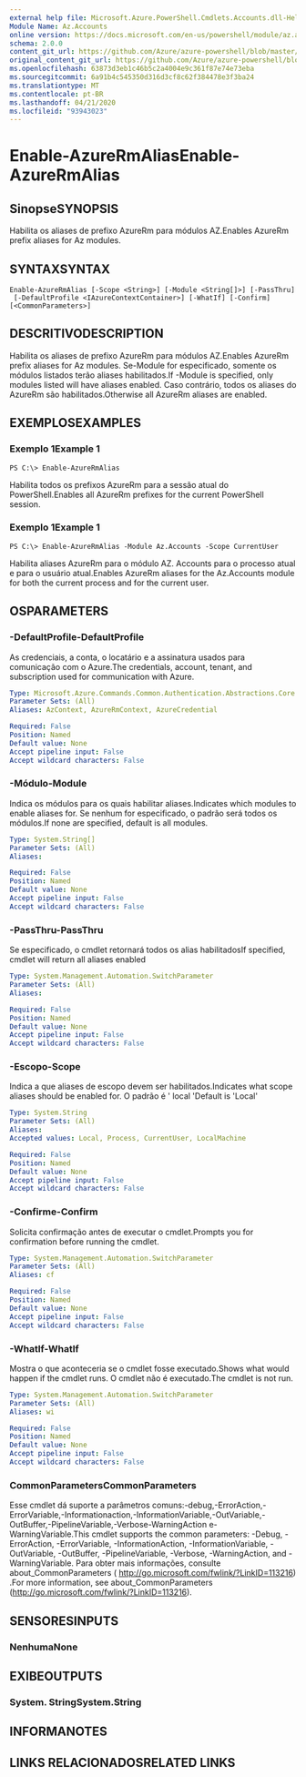 ```yaml
---
external help file: Microsoft.Azure.PowerShell.Cmdlets.Accounts.dll-Help.xml
Module Name: Az.Accounts
online version: https://docs.microsoft.com/en-us/powershell/module/az.accounts/enable-azurermalias
schema: 2.0.0
content_git_url: https://github.com/Azure/azure-powershell/blob/master/src/Accounts/Accounts/help/Enable-AzureRmAlias.md
original_content_git_url: https://github.com/Azure/azure-powershell/blob/master/src/Accounts/Accounts/help/Enable-AzureRmAlias.md
ms.openlocfilehash: 63873d3eb1c46b5c2a4004e9c361f87e74e73eba
ms.sourcegitcommit: 6a91b4c545350d316d3cf8c62f384478e3f3ba24
ms.translationtype: MT
ms.contentlocale: pt-BR
ms.lasthandoff: 04/21/2020
ms.locfileid: "93943023"
---
```

# <span data-ttu-id="1eec7-101">Enable-AzureRmAlias</span><span class="sxs-lookup"><span data-stu-id="1eec7-101">Enable-AzureRmAlias</span></span>

## <span data-ttu-id="1eec7-102">Sinopse</span><span class="sxs-lookup"><span data-stu-id="1eec7-102">SYNOPSIS</span></span>
<span data-ttu-id="1eec7-103">Habilita os aliases de prefixo AzureRm para módulos AZ.</span><span class="sxs-lookup"><span data-stu-id="1eec7-103">Enables AzureRm prefix aliases for Az modules.</span></span>

## <span data-ttu-id="1eec7-104">SYNTAX</span><span class="sxs-lookup"><span data-stu-id="1eec7-104">SYNTAX</span></span>

```
Enable-AzureRmAlias [-Scope <String>] [-Module <String[]>] [-PassThru]
 [-DefaultProfile <IAzureContextContainer>] [-WhatIf] [-Confirm] [<CommonParameters>]
```

## <span data-ttu-id="1eec7-105">DESCRITIVO</span><span class="sxs-lookup"><span data-stu-id="1eec7-105">DESCRIPTION</span></span>
<span data-ttu-id="1eec7-106">Habilita os aliases de prefixo AzureRm para módulos AZ.</span><span class="sxs-lookup"><span data-stu-id="1eec7-106">Enables AzureRm prefix aliases for Az modules.</span></span> <span data-ttu-id="1eec7-107">Se-Module for especificado, somente os módulos listados terão aliases habilitados.</span><span class="sxs-lookup"><span data-stu-id="1eec7-107">If -Module is specified, only modules listed will have aliases enabled.</span></span> <span data-ttu-id="1eec7-108">Caso contrário, todos os aliases do AzureRm são habilitados.</span><span class="sxs-lookup"><span data-stu-id="1eec7-108">Otherwise all AzureRm aliases are enabled.</span></span>

## <span data-ttu-id="1eec7-109">EXEMPLOS</span><span class="sxs-lookup"><span data-stu-id="1eec7-109">EXAMPLES</span></span>

### <span data-ttu-id="1eec7-110">Exemplo 1</span><span class="sxs-lookup"><span data-stu-id="1eec7-110">Example 1</span></span>
```
PS C:\> Enable-AzureRmAlias
```

<span data-ttu-id="1eec7-111">Habilita todos os prefixos AzureRm para a sessão atual do PowerShell.</span><span class="sxs-lookup"><span data-stu-id="1eec7-111">Enables all AzureRm prefixes for the current PowerShell session.</span></span>

### <span data-ttu-id="1eec7-112">Exemplo 1</span><span class="sxs-lookup"><span data-stu-id="1eec7-112">Example 1</span></span>
```
PS C:\> Enable-AzureRmAlias -Module Az.Accounts -Scope CurrentUser
```

<span data-ttu-id="1eec7-113">Habilita aliases AzureRm para o módulo AZ. Accounts para o processo atual e para o usuário atual.</span><span class="sxs-lookup"><span data-stu-id="1eec7-113">Enables AzureRm aliases for the Az.Accounts module for both the current process and for the current user.</span></span>

## <span data-ttu-id="1eec7-114">OS</span><span class="sxs-lookup"><span data-stu-id="1eec7-114">PARAMETERS</span></span>

### <span data-ttu-id="1eec7-115">-DefaultProfile</span><span class="sxs-lookup"><span data-stu-id="1eec7-115">-DefaultProfile</span></span>
<span data-ttu-id="1eec7-116">As credenciais, a conta, o locatário e a assinatura usados para comunicação com o Azure.</span><span class="sxs-lookup"><span data-stu-id="1eec7-116">The credentials, account, tenant, and subscription used for communication with Azure.</span></span>

```yaml
Type: Microsoft.Azure.Commands.Common.Authentication.Abstractions.Core.IAzureContextContainer
Parameter Sets: (All)
Aliases: AzContext, AzureRmContext, AzureCredential

Required: False
Position: Named
Default value: None
Accept pipeline input: False
Accept wildcard characters: False
```

### <span data-ttu-id="1eec7-117">-Módulo</span><span class="sxs-lookup"><span data-stu-id="1eec7-117">-Module</span></span>
<span data-ttu-id="1eec7-118">Indica os módulos para os quais habilitar aliases.</span><span class="sxs-lookup"><span data-stu-id="1eec7-118">Indicates which modules to enable aliases for.</span></span>
<span data-ttu-id="1eec7-119">Se nenhum for especificado, o padrão será todos os módulos.</span><span class="sxs-lookup"><span data-stu-id="1eec7-119">If none are specified, default is all modules.</span></span>

```yaml
Type: System.String[]
Parameter Sets: (All)
Aliases:

Required: False
Position: Named
Default value: None
Accept pipeline input: False
Accept wildcard characters: False
```

### <span data-ttu-id="1eec7-120">-PassThru</span><span class="sxs-lookup"><span data-stu-id="1eec7-120">-PassThru</span></span>
<span data-ttu-id="1eec7-121">Se especificado, o cmdlet retornará todos os alias habilitados</span><span class="sxs-lookup"><span data-stu-id="1eec7-121">If specified, cmdlet will return all aliases enabled</span></span>

```yaml
Type: System.Management.Automation.SwitchParameter
Parameter Sets: (All)
Aliases:

Required: False
Position: Named
Default value: None
Accept pipeline input: False
Accept wildcard characters: False
```

### <span data-ttu-id="1eec7-122">-Escopo</span><span class="sxs-lookup"><span data-stu-id="1eec7-122">-Scope</span></span>
<span data-ttu-id="1eec7-123">Indica a que aliases de escopo devem ser habilitados.</span><span class="sxs-lookup"><span data-stu-id="1eec7-123">Indicates what scope aliases should be enabled for.</span></span> <span data-ttu-id="1eec7-124">O padrão é ' local '</span><span class="sxs-lookup"><span data-stu-id="1eec7-124">Default is 'Local'</span></span>

```yaml
Type: System.String
Parameter Sets: (All)
Aliases:
Accepted values: Local, Process, CurrentUser, LocalMachine

Required: False
Position: Named
Default value: None
Accept pipeline input: False
Accept wildcard characters: False
```

### <span data-ttu-id="1eec7-125">-Confirme</span><span class="sxs-lookup"><span data-stu-id="1eec7-125">-Confirm</span></span>
<span data-ttu-id="1eec7-126">Solicita confirmação antes de executar o cmdlet.</span><span class="sxs-lookup"><span data-stu-id="1eec7-126">Prompts you for confirmation before running the cmdlet.</span></span>

```yaml
Type: System.Management.Automation.SwitchParameter
Parameter Sets: (All)
Aliases: cf

Required: False
Position: Named
Default value: None
Accept pipeline input: False
Accept wildcard characters: False
```

### <span data-ttu-id="1eec7-127">-WhatIf</span><span class="sxs-lookup"><span data-stu-id="1eec7-127">-WhatIf</span></span>
<span data-ttu-id="1eec7-128">Mostra o que aconteceria se o cmdlet fosse executado.</span><span class="sxs-lookup"><span data-stu-id="1eec7-128">Shows what would happen if the cmdlet runs.</span></span>
<span data-ttu-id="1eec7-129">O cmdlet não é executado.</span><span class="sxs-lookup"><span data-stu-id="1eec7-129">The cmdlet is not run.</span></span>

```yaml
Type: System.Management.Automation.SwitchParameter
Parameter Sets: (All)
Aliases: wi

Required: False
Position: Named
Default value: None
Accept pipeline input: False
Accept wildcard characters: False
```

### <span data-ttu-id="1eec7-130">CommonParameters</span><span class="sxs-lookup"><span data-stu-id="1eec7-130">CommonParameters</span></span>
<span data-ttu-id="1eec7-131">Esse cmdlet dá suporte a parâmetros comuns:-debug,-ErrorAction,-ErrorVariable,-Informationaction,-InformationVariable,-OutVariable,-OutBuffer,-PipelineVariable,-Verbose-WarningAction e-WarningVariable.</span><span class="sxs-lookup"><span data-stu-id="1eec7-131">This cmdlet supports the common parameters: -Debug, -ErrorAction, -ErrorVariable, -InformationAction, -InformationVariable, -OutVariable, -OutBuffer, -PipelineVariable, -Verbose, -WarningAction, and -WarningVariable.</span></span> <span data-ttu-id="1eec7-132">Para obter mais informações, consulte about_CommonParameters ( http://go.microsoft.com/fwlink/?LinkID=113216) .</span><span class="sxs-lookup"><span data-stu-id="1eec7-132">For more information, see about_CommonParameters (http://go.microsoft.com/fwlink/?LinkID=113216).</span></span>

## <span data-ttu-id="1eec7-133">SENSORES</span><span class="sxs-lookup"><span data-stu-id="1eec7-133">INPUTS</span></span>

### <span data-ttu-id="1eec7-134">Nenhuma</span><span class="sxs-lookup"><span data-stu-id="1eec7-134">None</span></span>

## <span data-ttu-id="1eec7-135">EXIBE</span><span class="sxs-lookup"><span data-stu-id="1eec7-135">OUTPUTS</span></span>

### <span data-ttu-id="1eec7-136">System. String</span><span class="sxs-lookup"><span data-stu-id="1eec7-136">System.String</span></span>

## <span data-ttu-id="1eec7-137">INFORMA</span><span class="sxs-lookup"><span data-stu-id="1eec7-137">NOTES</span></span>

## <span data-ttu-id="1eec7-138">LINKS RELACIONADOS</span><span class="sxs-lookup"><span data-stu-id="1eec7-138">RELATED LINKS</span></span>
